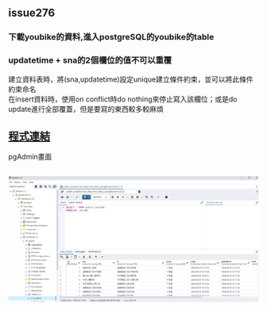 ## issue276
### 下載youbike的資料,進入postgreSQL的youbike的table
### updatetime + sna的2個欄位的值不可以重覆

建立資料表時，將(sna,updatetime)設定unique建立條件約束，並可以將此條件約束命名  
在insert資料時，使用on conflict時do nothing來停止寫入該欄位；或是do update進行全部覆蓋，但是要寫的東西較多較麻煩

## [程式連結](./issue276.py)
pgAdmin畫面
## ![圖片](./issue276.png)